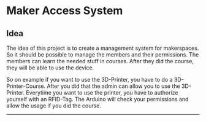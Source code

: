 Maker Access System
====================
Idea
----
The idea of this project is to create a management system for makerspaces.
So it should be possible to manage the members and their permissions.
The members can learn the needed stuff in courses. After they did the course, they will be able to use the device.

So on example if you want to use the 3D-Printer, you have to do a 3D-Printer-Course. After you did that the admin can allow you to use the 3D-Printer.
Everytime you want to use the printer, you have to authorize yourself with an RFID-Tag. The Arduino will check your permissions and allow the usage if you did the course.
***

